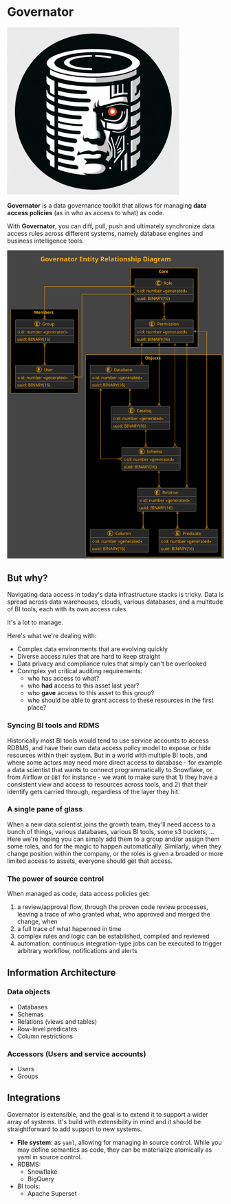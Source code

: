 # Governator

<img width="400" src="./docs/governator.png" />

**Governator** is a data governance toolkit that allows for managing
**data access policies** (as in who as access to what) as code.

With **Governator**, you can diff, pull, push and ultimately synchronize
data access rules across different systems, namely database engines and
business intelligence tools.

<img width="600" src="./docs/erd.svg" />

## But why?

Navigating data access in today's data infrastructure stacks is
tricky. Data is spread across data warehouses,
clouds, various databases, and a multitude of BI tools,
each with its own access rules.

It's a lot to manage.

Here's what we're dealing with:

- Complex data environments that are evolving quickly
- Diverse access rules that are hard to keep straight
- Data privacy and compliance rules that simply can't be overlooked
- Conmplex yet critical auditing requirements:
  - who has access to what?
  - who **had** access to this asset last year?
  - who **gave** access to this asset to this group?
  - who should be able to grant access to these resources in the first place?

### Syncing BI tools and RDMS

Historically most BI tools would tend to use service accounts to access
RDBMS, and have their own data access policy model to expose or hide
resources within their system. But in a world with multiple BI tools, and
where some actors may need more direct access to database - for example
a data scientist that wants to connect programmatically to Snowflake, or
from Airflow or `DBT` for instance - we want to make sure that 1) they
have a consistent view and access to resources across tools, and 2) that
their identify gets carried through, regardless of the layer they hit.

### A single pane of glass

When a new data scientist joins the growth team, they'll need access to
a bunch of things, various databases, various BI tools, some s3 buckets,
... Here we're hoping you can simply add them to a group and/or assign them
some roles, and for the magic to happen automatically. Similarly, when
they change position within the company, or the roles is given a broaded
or more limited access to assets, everyone should get that access.

### The power of source control

When managed as code, data access policies get:

1. a review/approval flow, through the proven code review processes, leaving
  a trace of who granted what, who approved and merged the change, when
1. a full trace of what hapenned in time
1. complex rules and logic can be established, compiled and reviewed
1. automation: continuous integration-type jobs can be executed to trigger
  arbitrary workflow, notifications and alerts


## Information Architecture

### Data objects

* Databases
* Schemas
* Relations (views and tables)
* Row-level predicates
* Column restrictions

### Accessors (Users and service accounts)
* Users
* Groups

## Integrations

Governator is extensible, and the goal is to extend it to support a wider
array of systems. It's build with extensibility in mind and it should
be straightforward to add support to new systems.

* **File system**: as `yaml`, allowing for managing in source control. While
  you may define semantics as code, they can be materialize atomically as
  yaml in source control.
* RDBMS:
  * Snowflake
  * BigQuery
* BI tools:
  * Apache Superset
